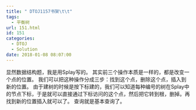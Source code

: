 ```yaml
---
title: " DTOJ1157书架\t\t"
tags:
  - 平衡树
url: 151.html
id: 151
categories:
  - DTOJ
  - Solution
date: 2018-01-08 08:07:00
---
```


显然数据结构题，我是用Splay写的。 其实前三个操作本质是一样的，都是改变一个点的位置。 我们可以把这种操作分成三步：找到这个点，删除这个点，插入到新的位置。 由于建树的时候是按下标建的，我们可以知道每种编号的树在Splay中的节点下标，于是就可以直接通过下标访问的这个点，然后把它转到根，删掉。再找到新的位置插入就可以了。 查询就是基本查询了。